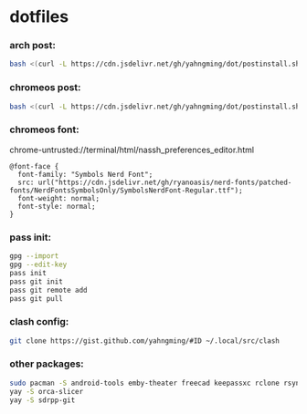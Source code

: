 # dotfiles

### arch post:
```sh
bash <(curl -L https://cdn.jsdelivr.net/gh/yahngming/dot/postinstall.sh) arch
```

### chromeos post:
```sh
bash <(curl -L https://cdn.jsdelivr.net/gh/yahngming/dot/postinstall.sh) chromeos
```

### chromeos font:
chrome-untrusted://terminal/html/nassh_preferences_editor.html
```
@font-face {
  font-family: "Symbols Nerd Font";
  src: url("https://cdn.jsdelivr.net/gh/ryanoasis/nerd-fonts/patched-fonts/NerdFontsSymbolsOnly/SymbolsNerdFont-Regular.ttf");
  font-weight: normal;
  font-style: normal;
}
```

### pass init:
```sh
gpg --import
gpg --edit-key
pass init
pass git init
pass git remote add
pass git pull
```

### clash config:
```sh
git clone https://gist.github.com/yahngming/#ID ~/.local/src/clash
```

### other packages:
```sh
sudo pacman -S android-tools emby-theater freecad keepassxc rclone rsync
yay -S orca-slicer
yay -S sdrpp-git
```
